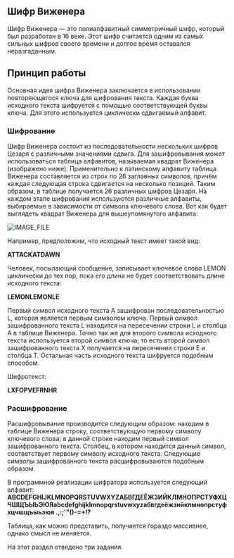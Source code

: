## Шифр Виженера

Шифр Виженера — это полиалфавитный симметричный шифр, который был разработан в 16 веке. Этот шифр считается одним из самых сильных шифров своего времени и долгое время оставался неразгаданным.

## Принцип работы

Основная идея шифра Виженера заключается в использовании повторяющегося ключа для шифрования текста. Каждая буква исходного текста шифруется с помощью соответствующей буквы ключа. Для этого используется циклически сдвигаемый алфавит.

### Шифрование

Шифр Виженера состоит из последовательности нескольких шифров Цезаря с различными значениями сдвига. Для зашифровывания может использоваться таблица алфавитов, называемая квадрат Виженера (изображено ниже). Применительно к латинскому алфавиту таблица Виженера составляется из строк по 26 заглавных символов, причём каждая следующая строка сдвигается на несколько позиций. Таким образом, в таблице получается 26 различных шифров Цезаря. На каждом этапе шифрования используются различные алфавиты, выбираемые в зависимости от символа ключевого слова. Вот как будет выглядеть квадрат Виженера для вышеупомянутого алфавита:

![IMAGE_FILE](/txt/txt_img/vigenere_square.png)

Например, предположим, что исходный текст имеет такой вид:

**ATTACKATDAWN**

Человек, посылающий сообщение, записывает ключевое слово LEMON циклически до тех пор, пока его длина не будет соответствовать длине исходного текста:

**LEMONLEMONLE**

Первый символ исходного текста A зашифрован последовательностью L, которая является первым символом ключа. Первый символ зашифрованного текста L находится на пересечении строки L и столбца A в таблице Виженера. Точно так же для второго символа исходного текста используется второй символ ключа; то есть второй символ зашифрованного текста X получается на пересечении строки E и столбца T. Остальная часть исходного текста шифруется подобным способом.

Шифротекст:

**LXFOPVEFRNHR**

### Расшифрование

Расшифровывание производится следующим образом: находим в таблице Виженера строку, соответствующую первому символу ключевого слова; в данной строке находим первый символ зашифрованного текста. Столбец, в котором находится данный символ, соответствует первому символу исходного текста. Следующие символы зашифрованного текста расшифровываются подобным образом.

В программной реализации шифратора используется следующий алфавит:
**ABCDEFGHIJKLMNOPQRSTUVWXYZАБВГДЕЁЖЗИЙКЛМНОПРСТУФХЦЧШЩЪЫЬЭЮЯabcdefghijklmnopqrstuvwxyzабвгдеёжзийклмнопрстуфхцчшщъыьэюя .,:;'\"()-=+!?**

Таблица, как можно представить, получается гораздо массивнее, однако смысл не меняется.

На этот раздел отведено три задания.